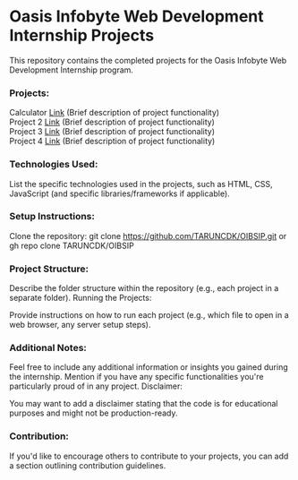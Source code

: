 # Oasis Infobyte Web Development Internship Projects
This repository contains the completed projects for the Oasis Infobyte Web Development Internship program.

### Projects:

Calculator [Link](https://taruncdk.github.io/OIBSIP/calculator/) (Brief description of project functionality)      
Project 2 [Link](https://taruncdk.github.io/OIBSIP/calculator/) (Brief description of project functionality)      
Project 3 [Link](https://taruncdk.github.io/OIBSIP/calculator/) (Brief description of project functionality)      
Project 4 [Link](https://taruncdk.github.io/OIBSIP/calculator/) (Brief description of project functionality)

### Technologies Used:

List the specific technologies used in the projects, such as HTML, CSS, JavaScript (and specific libraries/frameworks if applicable).

### Setup Instructions:

Clone the repository: 
git clone https://github.com/TARUNCDK/OIBSIP.git 
or  
gh repo clone TARUNCDK/OIBSIP


### Project Structure:

Describe the folder structure within the repository (e.g., each project in a separate folder).
Running the Projects:

Provide instructions on how to run each project (e.g., which file to open in a web browser, any server setup steps).

### Additional Notes:

Feel free to include any additional information or insights you gained during the internship.
Mention if you have any specific functionalities you're particularly proud of in any project.
Disclaimer:

You may want to add a disclaimer stating that the code is for educational purposes and might not be production-ready.

### Contribution:

If you'd like to encourage others to contribute to your projects, you can add a section outlining contribution guidelines.
